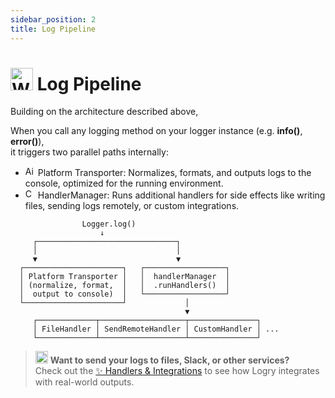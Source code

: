 ```yaml
---
sidebar_position: 2
title: Log Pipeline
---
```


# <img src="https://raw.githubusercontent.com/Tarikul-Islam-Anik/Animated-Fluent-Emojis/master/Emojis/Travel%20and%20places/Water%20Wave.png" alt="Water Wave" width="36" height="36" /> Log Pipeline

Building on the architecture described above,

When you call any logging method on your logger instance (e.g. **info()**, **error()**),  
it triggers two parallel paths internally:

- <img src="https://raw.githubusercontent.com/Tarikul-Islam-Anik/Animated-Fluent-Emojis/master/Emojis/Travel%20and%20places/Airplane%20Departure.png" alt="Airplane Departure" width="16" height="16" /> Platform Transporter: Normalizes, formats, and outputs logs to the console, optimized for the running environment.
- <img src="https://raw.githubusercontent.com/Tarikul-Islam-Anik/Animated-Fluent-Emojis/master/Emojis/Objects/Control%20Knobs.png" alt="Control Knobs" width="16" height="16" /> HandlerManager: Runs additional handlers for side effects like writing files, sending logs remotely, or custom integrations.

```
                Logger.log()
                    ↓
     ┌───────────────────────────────┐
     │                               │
     ▼                               ▼
  ┌──────────────────────┐   ┌──────────────────┐
  │ Platform Transporter │   │  handlerManager  │
  │ (normalize, format,  │   │  .runHandlers()  │
  │  output to console)  │   └──────────────────┘
  └──────────────────────┘             │
                                       ▼
     ┌─────────────┬───────────────────┬───────────────┐
     │ FileHandler │ SendRemoteHandler │ CustomHandler │ ...
     └─────────────┴───────────────────┴───────────────┘
```

> <img src="https://raw.githubusercontent.com/Tarikul-Islam-Anik/Animated-Fluent-Emojis/master/Emojis/Activities/Joystick.png" alt="Joystick" width="20" height="20" /> **Want to send your logs to files, Slack, or other services?**  
> Check out the [✨ Handlers & Integrations](../examples/handlers.md) to see how Logry integrates with real-world outputs.
